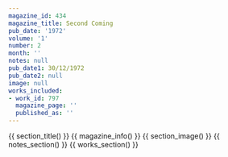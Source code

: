 ```yaml
---
magazine_id: 434
magazine_title: Second Coming
pub_date: '1972'
volume: '1'
number: 2
month: ''
notes: null
pub_date1: 30/12/1972
pub_date2: null
image: null
works_included:
- work_id: 797
  magazine_page: ''
  published_as: ''
---
```


{{ section_title() }}
{{ magazine_info() }}
{{ section_image() }}
{{ notes_section() }}
{{ works_section() }}
